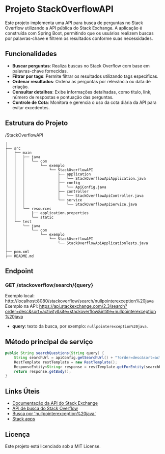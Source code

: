 # Projeto StackOverflowAPI

Este projeto implementa uma API para busca de perguntas no Stack Overflow utilizando a API pública do Stack Exchange. A aplicação é construída com Spring Boot, permitindo que os usuários realizem buscas por palavras-chave e filtrem os resultados conforme suas necessidades.

## Funcionalidades

- **Buscar perguntas**: Realiza buscas no Stack Overflow com base em palavras-chave fornecidas.
- **Filtrar por tags**: Permite filtrar os resultados utilizando tags específicas.
- **Ordenar resultados**: Ordena as perguntas por relevância ou data de criação.
- **Consultar detalhes**: Exibe informações detalhadas, como título, link, número de respostas e pontuação das perguntas.
- **Controle de Cota**: Monitora e gerencia o uso da cota diária da API para evitar excedentes.

## Estrutura do Projeto

/StackOverflowAPI
```
│
├── src
│   ├── main
│   │   ├── java
│   │   │   └── com
│   │   │       └── exemplo
│   │   │           └── StackOverflowAPI
│   │   │               ├── application
│   │   │               │   └── StackOverflowApiApplication.java
│   │   │               ├── config
│   │   │               │   └── ApiConfig.java
│   │   │               ├── controller
│   │   │               │   └── StackOverflowApiController.java
│   │   │               └── service
│   │   │                   └── StackOverflowApiService.java
│   │   └── resources
│   │       ├── application.properties
│   │       └── static
│   └── test
│       └── java
│           └── com
│               └── exemplo
│                   └── StackOverflowAPI
│                       └── StackOverflowApiApplicationTests.java
│
├── pom.xml
├── README.md
```

## Endpoint

### GET /stackoverflow/search/{query}

Exemplo local: http://localhost:8080/stackoverflow/search/nullpointerexception%20java
Exemplo na API: https://api.stackexchange.com/2.3/search?order=desc&sort=activity&site=stackoverflow&intitle=nullpointerexception%20java

- **query**: texto da busca, por exemplo: `nullpointerexception%20java`.

## Método principal de serviço
```java
public String searchQuestions(String query) {
    String searchUrl = apiConfig.getSearchUrl() + "?order=desc&sort=activity&site=stackoverflow&intitle=" + query;
    RestTemplate restTemplate = new RestTemplate();
    ResponseEntity<String> response = restTemplate.getForEntity(searchUrl, String.class);
    return response.getBody();
}
```

## Links Úteis

- [Documentação da API do Stack Exchange](https://api.stackexchange.com/)
- [API de busca do Stack Overflow](https://api.stackexchange.com/docs/search)
- [Busca por 'nullpointerexception%20java'](https://api.stackexchange.com/2.3/search?order=desc&sort=activity&site=stackoverflow&intitle=nullpointerexception%20java)
- [Stack apps](https://stackapps.com/users/login)

## Licença

Este projeto está licenciado sob a MIT License.